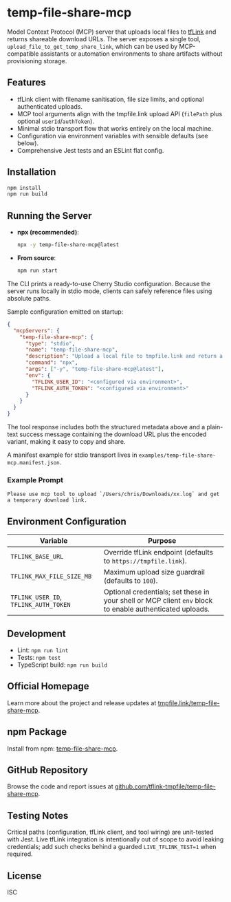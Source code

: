 # temp-file-share-mcp

Model Context Protocol (MCP) server that uploads local files to [tfLink](https://tmpfile.link) and returns shareable download URLs. The server exposes a single tool, `upload_file_to_get_temp_share_link`, which can be used by MCP-compatible assistants or automation environments to share artifacts without provisioning storage.

## Features
- tfLink client with filename sanitisation, file size limits, and optional authenticated uploads.
- MCP tool arguments align with the tmpfile.link upload API (`filePath` plus optional `userId`/`authToken`).
- Minimal stdio transport flow that works entirely on the local machine.
- Configuration via environment variables with sensible defaults (see below).
- Comprehensive Jest tests and an ESLint flat config.

## Installation
```bash
npm install
npm run build
```

## Running the Server
- **npx (recommended)**:
  ```bash
  npx -y temp-file-share-mcp@latest
  ```
- **From source**:
  ```bash
  npm run start
  ```

The CLI prints a ready-to-use Cherry Studio configuration. Because the server runs locally in stdio mode, clients can safely reference files using absolute paths.

Sample configuration emitted on startup:

```json
{
  "mcpServers": {
    "temp-file-share-mcp": {
      "type": "stdio",
      "name": "temp-file-share-mcp",
      "description": "Upload a local file to tmpfile.link and return a temporary download URL.",
      "command": "npx",
      "args": ["-y", "temp-file-share-mcp@latest"],
      "env": {
        "TFLINK_USER_ID": "<configured via environment>",
        "TFLINK_AUTH_TOKEN": "<configured via environment>"
      }
    }
  }
}
```

The tool response includes both the structured metadata above and a plain-text success message containing the download URL plus the encoded variant, making it easy to copy and share.

A manifest example for stdio transport lives in `examples/temp-file-share-mcp.manifest.json`.

### Example Prompt
```
Please use mcp tool to upload `/Users/chris/Downloads/xx.log` and get a temporary download link.
```

## Environment Configuration
| Variable            | Purpose                                  |
| ------------------- | ---------------------------------------- |
| `TFLINK_BASE_URL`   | Override tfLink endpoint (defaults to `https://tmpfile.link`). |
| `TFLINK_MAX_FILE_SIZE_MB` | Maximum upload size guardrail (defaults to `100`). |
| `TFLINK_USER_ID`, `TFLINK_AUTH_TOKEN` | Optional credentials; set these in your shell or MCP client `env` block to enable authenticated uploads. |

## Development
- Lint: `npm run lint`
- Tests: `npm test`
- TypeScript build: `npm run build`

## Official Homepage
Learn more about the project and release updates at [tmpfile.link/temp-file-share-mcp](https://tmpfile.link/temp-file-share-mcp).

## npm Package
Install from npm: [temp-file-share-mcp](https://www.npmjs.com/package/temp-file-share-mcp).

## GitHub Repository
Browse the code and report issues at [github.com/tflink-tmpfile/temp-file-share-mcp](https://github.com/tflink-tmpfile/temp-file-share-mcp).

## Testing Notes
Critical paths (configuration, tfLink client, and tool wiring) are unit-tested with Jest. Live tfLink integration is intentionally out of scope to avoid leaking credentials; add such checks behind a guarded `LIVE_TFLINK_TEST=1` when required.

## License
ISC

